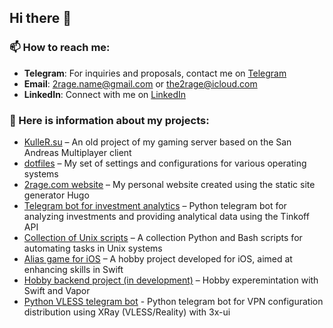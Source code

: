 ## Hi there 👋

### 📫 How to reach me:

- **Telegram**: For inquiries and proposals, contact me on [Telegram](https://t.me/the2rage)
- **Email**: [2rage.name@gmail.com](mailto:2rage.name@gmail.com) or [the2rage@icloud.com](mailto:the2rage@icloud.com)
- **LinkedIn**: Connect with me on [LinkedIn](https://www.linkedin.com/in/2rage/)

### 🔭 Here is information about my projects:

- [KulleR.su](https://github.com/2rage/kuller_su) – An old project of my gaming server based on the San Andreas Multiplayer client
- [dotfiles](https://github.com/2rage/dotfiles) – My set of settings and configurations for various operating systems
- [2rage.com website](https://github.com/2rage/personal_site) – My personal website created using the static site generator Hugo
- [Telegram bot for investment analytics](https://github.com/2rage/VKR) – Python telegram bot for analyzing investments and providing analytical data using the Tinkoff API
- [Collection of Unix scripts](https://github.com/2rage/unix-misc) – A collection Python and Bash scripts for automating tasks in Unix systems
- [Alias game for iOS](https://github.com/2rage/alias_swift) – A hobby project developed for iOS, aimed at enhancing skills in Swift
- [Hobby backend project (in development)](https://github.com/2rage/swiftwork) – Hobby experemintation with Swift and Vapor
- [Python VLESS telegram bot](https://github.com/2rage/vless_tg_py) - Python telegram bot for VPN configuration distribution using XRay (VLESS/Reality) with 3x-ui

<!--
**2rage/2rage** is a ✨ _special_ ✨ repository because its `README.md` (this file) appears on your GitHub profile.

Here are some ideas to get you started:

- 🔭 I’m currently working on ...
- 🌱 I’m currently learning ...
- 👯 I’m looking to collaborate on ...
- 🤔 I’m looking for help with ...
- 💬 Ask me about ...
- 📫 How to reach me: ...
- 😄 Pronouns: ...
- ⚡ Fun fact: ...
-->
